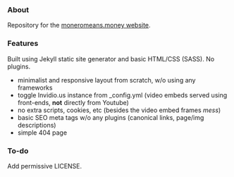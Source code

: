 ### About

Repository for the [moneromeans.money website](https://moneromeans.money).

### Features

Built using Jekyll static site generator and basic HTML/CSS (SASS). No plugins.

- minimalist and responsive layout from scratch, w/o using any frameworks
- toggle Invidio.us instance from _config.yml (video embeds served using front-ends, **not** directly from Youtube)
- no extra scripts, cookies, etc (besides the video embed frames *mess*)
- basic SEO meta tags w/o any plugins (canonical links, page/img descriptions)
- simple 404 page

### To-do

Add permissive LICENSE.
